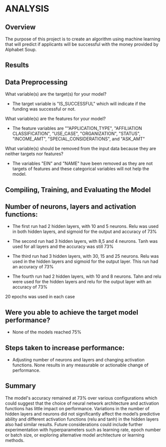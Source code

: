 # **ANALYSIS**


## **Overview**
  The purpose of this project is to create an algorithm using machine learning that will predict if applicants will be successful with the money provided by Alphabet Soup.
  
## **Results**
## **Data Preprocessing**

   What variable(s) are the target(s) for your model? 
  
  - The target variable is "IS_SUCCESSFUL" which will indicate if the funding was successful or not.
  
   What variable(s) are the features for your model?

   - The feature variables are ""APPLICATION_TYPE", "AFFILIATION CLASSIFICATION", "USE_CASE", "ORGANIZATION", "STATUS", "INCOME_AMT", "SPECIAL_CONSIDERATIONS", and "ASK_AMT"
  
  What variable(s) should be removed from the input data because they are neither targets nor features? 

  - The variables "EIN" and "NAME" have been removed as they are not targets of features and these categorical 
      variables will not help the model. 

## **Compiling, Training, and Evaluating the Model**

  ## Number of neurons, layers and activation functions:
  
  - The first run had 2 hidden layers, with 10 and 5 neurons. Relu was used in both hidden layers, and sigmoid for the output and accuracy of 73%
  
 - The second run had 3 hidden layers, with 8,5 and 4 neurons. Tanh was used for all layers and the accuracy was still 73%
  
- The third run had 3 hidden layers, with 30, 15 and 25 neurons. Relu was used in the hidden layers and sigmoid for the output layer. This run had an accuracy of 73%
  
- The fourth run had 2 hidden layers, with  10 and 8 neurons. Tahn and relu were used for the hidden layers and relu for the output layer with an accuracy of 73%
  
 20 epochs was used in each case
  
  ## Were you able to achieve the target model performance? 
  
   - None of the models reached 75%
    
  ## Steps taken to increase performance:
  
   - Adjusting number of neurons and layers and changing activation functions. None results in any measurable or actionable change of performance.
  
  
## **Summary**

The model's accuracy remained at 73% over various configurations which could suggest that the choice of neural network architecture and activation functions has little impact on performance. Variations in the number of hidden layers and neurons did not significantly affect the model’s predictive ability and different activation functions (relu and tanh) in the hidden layers also had similar results. Future considerations could include further experimentation with hyperparameters such as learning rate, epoch number or batch size, or exploring alternative model architecture or learning methods.
